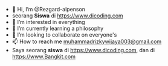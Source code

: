 - 👋 Hi, I’m @Rezgard-alpenson
- seorang **Siswa** di https://www.dicoding.com
- 👀 I’m interested in everything 
- 🌱 I’m currently learning a philosophy 
- 💞️ I’m looking to collaborate on everyone's 
- 📫 How to reach me muhammadrizkywijaya003@gmail.com
- Saya seorang **siswa** di https://www.dicoding.com, dan di https://www.Bangkit.com

<!---
Rezgard-alpenson/Rezgard-alpenson is a ✨ special ✨ repository because its `README.md` (this file) appears on your GitHub profile.
You can click the Preview link to take a look at your changes.
--->
